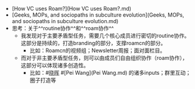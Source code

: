 - [How VC uses Roam?](How VC uses Roam?.md)
- [Geeks, MOPs, and sociopaths in subculture evolution](Geeks, MOPs, and sociopaths in subculture evolution.md)
- 思考：关于^^routine协作^^和^^roam协作^^
    - 我发现对于主要矛盾型任务，需要几个核心成员进行密切的routine协作。这部分是持续的，打造branding的部分，支撑roamcn的部分。
        - 比如：Roamcn的视频组；Newsletter周报；面对面栏目。
    - 而对于非主要矛盾型任务，则可以由成员们自由组织协作（roam协作），这部分可以体现诸多创造性。
        - 比如：#[晓晖](晓晖.md) #[Pei Wang](Pei Wang.md) 的诸多inputs；群里互动；圈子打造等
